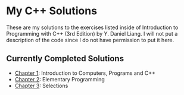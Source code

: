 # My C++ Solutions

These are my solutions to the exercises listed inside of Introduction to Programming with C++ (3rd Edition) by Y. Daniel Liang. I will not put a description of the code since I do not have permission to put it here.

## Currently Completed Solutions

- [Chapter 1](my_cpp_solutions/chapter_01): Introduction to Computers, Programs and C++
- [Chapter 2](../my_cpp_solutions/chapter_02): Elementary Programming
- [Chapter 3](../chapter_03): Selections
